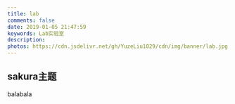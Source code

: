 ```yaml
---
title: lab
comments: false
date: 2019-01-05 21:47:59
keywords: Lab实验室
description:
photos: https://cdn.jsdelivr.net/gh/YuzeLiu1029/cdn/img/banner/lab.jpg
---
```


## sakura主题
balabala
